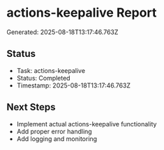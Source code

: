 # actions-keepalive Report

Generated: 2025-08-18T13:17:46.763Z

## Status
- Task: actions-keepalive
- Status: Completed
- Timestamp: 2025-08-18T13:17:46.763Z

## Next Steps
- Implement actual actions-keepalive functionality
- Add proper error handling
- Add logging and monitoring
